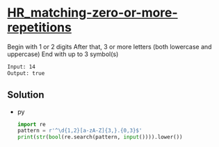 # [HR_matching-zero-or-more-repetitions](https://www.hackerrank.com/challenges/matching-zero-or-more-repetitions)

Begin with 1 or 2 digits
After that, 3 or more letters (both lowercase and uppercase)
End with up to 3 symbol(s)

```txt
Input: 14
Output: true
```

## Solution

* py

  ```py
  import re
  pattern = r'^\d{1,2}[a-zA-Z]{3,}.{0,3}$'
  print(str(bool(re.search(pattern, input()))).lower())
  ```
